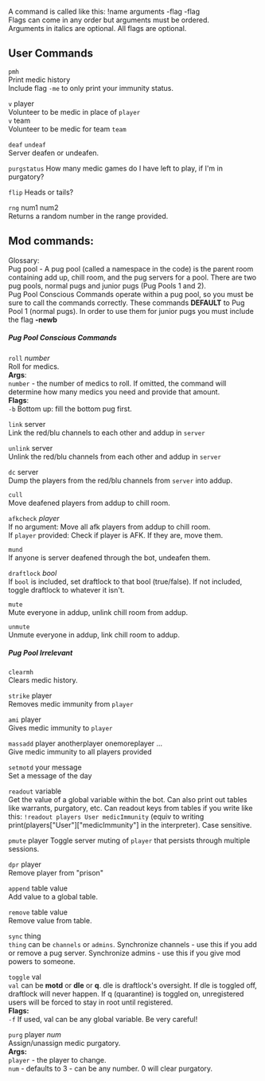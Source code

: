 A command is called like this: !name arguments -flag -flag  
Flags can come in any order but arguments must be ordered.  
Arguments in italics are optional. All flags are optional.  

## User Commands
`pmh`  
Print medic history  
Include flag `-me` to only print your immunity status.  

`v` player  
Volunteer to be medic in place of `player`  
`v` team  
Volunteer to be medic for team `team`

`deaf`
`undeaf`  
Server deafen or undeafen.

`purgstatus` How many medic games do I have left to play, if I'm in purgatory?  

`flip` Heads or tails?

`rng` num1 num2  
Returns a random number in the range provided.

## Mod commands:  
Glossary:  
Pug pool - A pug pool (called a namespace in the code) is the parent room containing add up, chill room, and the pug servers for a pool. There are two pug pools, normal pugs and junior pugs (Pug Pools 1 and 2).  
Pug Pool Conscious Commands operate within a pug pool, so you must be sure to call the commands correctly. These commands **DEFAULT** to Pug Pool 1 (normal pugs). In order to use them for junior pugs you must include the flag **-newb**
##### Pug Pool Conscious Commands 
`roll` *number*   
Roll for medics.   
**Args**:  
`number` - the number of medics to roll. If omitted, the command will determine how many medics you need and provide that amount.  
**Flags**:   
`-b` Bottom up: fill the bottom pug first.  

`link` server  
Link the red/blu channels to each other and addup in `server`

`unlink` server  
Unlink the red/blu channels from each other and addup in `server`

`dc` server  
Dump the players from the red/blu channels from `server` into addup.

`cull`  
Move deafened players from addup to chill room.

`afkcheck` *player*  
If no argument: Move all afk players from addup to chill room.  
If `player` provided: Check if player is AFK. If they are, move them.

`mund`  
If anyone is server deafened through the bot, undeafen them.

`draftlock` *bool*  
If `bool` is included, set draftlock to that bool (true/false). If not included, toggle draftlock to whatever it isn't.

`mute`  
Mute everyone in addup, unlink chill room from addup.

`unmute`  
Unmute everyone in addup, link chill room to addup.

##### Pug Pool Irrelevant

`clearmh`  
Clears medic history.

`strike` player  
Removes medic immunity from `player`

`ami` player  
Gives medic immunity to `player`

`massadd` player anotherplayer onemoreplayer ...  
Give medic immunity to all players provided

`setmotd` your message  
Set a message of the day

`readout` variable  
Get the value of a global variable within the bot. Can also print out tables like warrants, purgatory, etc. Can readout keys from tables if you write like this: `!readout players User medicImmunity` (equiv to writing print(players["User"]["medicImmunity"] in the interpreter). Case sensitive.

`pmute` player
Toggle server muting of `player` that persists through multiple sessions.

`dpr` player  
Remove player from "prison"

`append` table value  
Add value to a global table.

`remove` table value  
Remove value from table.

`sync` thing  
`thing` can be `channels` or `admins`.
Synchronize channels - use this if you add or remove a pug server.
Synchronize admins - use this if you give mod powers to someone.

`toggle` val  
`val` can be **motd** or **dle** or **q**. dle is draftlock's oversight. If dle is toggled off, draftlock will never happen. If q (quarantine) is toggled on, unregistered users will be forced to stay in root until registered.  
**Flags:**  
`-f` If used, val can be any global variable. Be very careful!

`purg` player *num*  
Assign/unassign medic purgatory.  
**Args:**  
`player` - the player to change.  
`num` - defaults to 3 - can be any number. 0 will clear purgatory.
